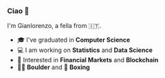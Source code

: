 ### Ciao 👋

I'm Gianlorenzo, a fella from :it:. 

-   :mortar_board: I've graduated in **Computer Science**
-   :computer: I am working on **Statistics** and **Data Science**
-   :monocle_face: Interested in **Financial Markets** and **Blockchain** 
-   :climbing_man: **Boulder** and :boxing_glove: **Boxing**
